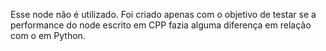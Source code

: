 Esse node não é utilizado. Foi criado apenas com o objetivo de testar se a performance do node escrito em CPP fazia alguma diferença em relação com o em Python.
